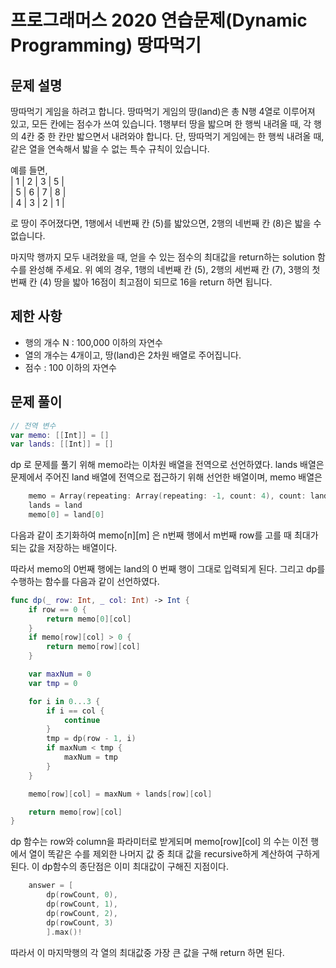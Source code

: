 # 프로그래머스 2020 연습문제(Dynamic Programming) 땅따먹기

## 문제 설명

땅따먹기 게임을 하려고 합니다. 땅따먹기 게임의 땅(land)은 총 N행 4열로 이루어져 있고, 모든 칸에는 점수가 쓰여 있습니다. 1행부터 땅을 밟으며 한 행씩 내려올 때, 각 행의 4칸 중 한 칸만 밟으면서 내려와야 합니다. 단, 땅따먹기 게임에는 한 행씩 내려올 때, 같은 열을 연속해서 밟을 수 없는 특수 규칙이 있습니다.

예를 들면,  
| 1 | 2 | 3 | 5 |  
| 5 | 6 | 7 | 8 |  
| 4 | 3 | 2 | 1 |

로 땅이 주어졌다면, 1행에서 네번째 칸 (5)를 밟았으면, 2행의 네번째 칸 (8)은 밟을 수 없습니다.

마지막 행까지 모두 내려왔을 때, 얻을 수 있는 점수의 최대값을 return하는 solution 함수를 완성해 주세요. 위 예의 경우, 1행의 네번째 칸 (5), 2행의 세번째 칸 (7), 3행의 첫번째 칸 (4) 땅을 밟아 16점이 최고점이 되므로 16을 return 하면 됩니다.

## 제한 사항

- 행의 개수 N : 100,000 이하의 자연수
- 열의 개수는 4개이고, 땅(land)은 2차원 배열로 주어집니다.
- 점수 : 100 이하의 자연수

## 문제 풀이

```swift
// 전역 변수
var memo: [[Int]] = []
var lands: [[Int]] = []
```

dp 로 문제를 풀기 위해 memo라는 이차원 배열을 전역으로 선언하였다.
lands 배열은 문제에서 주어진 land 배열에 전역으로 접근하기 위해 선언한 배열이며, memo 배열은

```swift
    memo = Array(repeating: Array(repeating: -1, count: 4), count: land.count)
    lands = land
    memo[0] = land[0]
```

다음과 같이 초기화하여 memo[n][m] 은 n번째 행에서 m번째 row를 고를 때 최대가 되는 값을 저장하는 배열이다.

따라서 memo의 0번째 행에는 land의 0 번째 행이 그대로 입력되게 된다.
그리고 dp를 수행하는 함수를 다음과 같이 선언하였다.

```swift
func dp(_ row: Int, _ col: Int) -> Int {
    if row == 0 {
        return memo[0][col]
    }
    if memo[row][col] > 0 {
        return memo[row][col]
    }

    var maxNum = 0
    var tmp = 0

    for i in 0...3 {
        if i == col {
            continue
        }
        tmp = dp(row - 1, i)
        if maxNum < tmp {
            maxNum = tmp
        }
    }

    memo[row][col] = maxNum + lands[row][col]

    return memo[row][col]
}
```

dp 함수는 row와 column을 파라미터로 받게되며 memo[row][col] 의 수는 이전 행에서 열이 똑같은 수를 제외한 나머지 값 중 최대 값을 recursive하게 계산하여 구하게 된다.
이 dp함수의 종단점은 이미 최대값이 구해진 지점이다.

```swift
    answer = [
        dp(rowCount, 0),
        dp(rowCount, 1),
        dp(rowCount, 2),
        dp(rowCount, 3)
        ].max()!
```

따라서 이 마지막행의 각 열의 최대값중 가장 큰 값을 구해 return 하면 된다.
